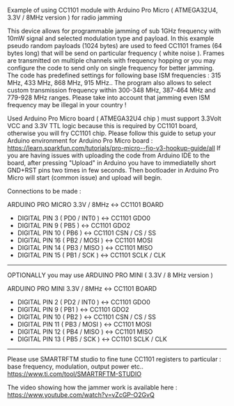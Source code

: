 Example of using CC1101 module with Arduino Pro Micro ( ATMEGA32U4, 3.3V / 8MHz version ) for radio jamming

This device allows for programmable jamming of sub 1GHz frequency with 10mW signal and selected modulation type and payload.
In this example pseudo random payloads (1024 bytes) are used to feed CC1101 frames (64 bytes long)  that will be send on particular frequency ( white noise ).
Frames are transmitted on multiple channels with frequency hopping or you may configure the code to send only on single frequency for better jamming.
The code has predefined settings for following base ISM  frequencies : 315 MHz, 433 MHz, 868 MHz, 915 MHz.. The program also allows to select custom transmission frequency within 300-348 MHz, 387-464 MHz and 779-928 MHz ranges.
Please take into account that jamming even ISM frequency may be illegal in your country !

Used Arduino Pro Micro board ( ATMEGA32U4 chip ) must support 3.3Volt VCC and 3.3V TTL logic because this is required by CC1101 board, otherwise you will fry CC1101 chip.
Please follow this guide to setup your Arduino environment for Arduino Pro Micro board : https://learn.sparkfun.com/tutorials/pro-micro--fio-v3-hookup-guide/all
If you are having issues with uploading the code from Arduino IDE to the board, after pressing "Upload" in Arduino you have to immediatelly short GND+RST pins two times in few seconds. Then bootloader in Arduino Pro Micro will start (common issue) and upload will begin.

Connections to be made :

ARDUINO PRO MICRO 3.3V / 8MHz <-> CC1101 BOARD
- DIGITAL PIN 3  ( PD0 / INT0 ) <-> CC1101 GDO0
- DIGITAL PIN 9  ( PB5 )        <-> CC1101 GDO2
- DIGITAL PIN 10 ( PB6 )        <-> CC1101 CSN / CS / SS
- DIGITAL PIN 16 ( PB2 / MOSI ) <-> CC1101 MOSI
- DIGITAL PIN 14 ( PB3 / MISO ) <-> CC1101 MISO
- DIGITAL PIN 15 ( PB1 / SCK )  <-> CC1101 SCLK / CLK 

---

OPTIONALLY you may use ARDUINO PRO MINI ( 3.3V / 8 MHz version )

ARDUINO PRO MINI 3.3V / 8MHz <-> CC1101 BOARD
- DIGITAL PIN 2  ( PD2 / INT0 ) <-> CC1101 GDO0
- DIGITAL PIN 9  ( PB1 )        <-> CC1101 GDO2
- DIGITAL PIN 10 ( PB2 )        <-> CC1101 CSN / CS / SS
- DIGITAL PIN 11 ( PB3 / MOSI ) <-> CC1101 MOSI
- DIGITAL PIN 12 ( PB4 / MISO ) <-> CC1101 MISO
- DIGITAL PIN 13 ( PB5 / SCK )  <-> CC1101 SCLK / CLK 

---

Please use SMARTRFTM studio to fine tune CC1101 registers to particular : base frequency, modulation, output power etc..
https://www.ti.com/tool/SMARTRFTM-STUDIO


The video showing how the jammer work is available here : https://www.youtube.com/watch?v=vZcGP-O2GvQ

